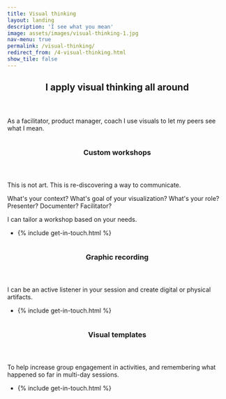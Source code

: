 ```yaml
---
title: Visual thinking
layout: landing
description: 'I see what you mean'
image: assets/images/visual-thinking-1.jpg
nav-menu: true
permalink: /visual-thinking/
redirect_from: /4-visual-thinking.html
show_tile: false
---
```


<!-- Main -->
<div id="main">

<!-- One -->
<section id="one">
	<div class="inner">
		<header class="major">
			<h2>I apply visual thinking all around</h2>
		</header>
		<p>As a facilitator, product manager, coach I use visuals to let my peers see what I mean.</p>
	</div>
</section>

<!-- Two -->
<section id="two" class="spotlights">
	<section>
		<div class="image">
			<img src="{% link assets/images/visualization-workshop.jpg %}" alt="" data-position="center center" />
		</div>
		<div class="content">
			<div class="inner">
				<header class="major">
					<h3 id="kickoff">Custom workshops</h3>
				</header>
				<p>This is not art. This is re-discovering a way to communicate.</p>
				<p>What's your context? What's goal of your visualization? What's your role? Presenter? Documenter? Facilitator?</p>				
				<p>I can tailor a workshop based on your needs.</p>
				<ul class="actions">
					<li>{% include get-in-touch.html %}</li>
				</ul>
			</div>
		</div>
	</section>
	<section>
		<div class="image">
			<img src="{% link assets/images/session-sketches.jpg %}" alt="" data-position="center center" />
		</div>
		<div class="content">
			<div class="inner">
				<header class="major">
					<h3>Graphic recording</h3>
				</header>
				<p>I can be an active listener in your session and create digital or physical artifacts.</p>
				<ul class="actions">
					<li>{% include get-in-touch.html %}</li>
				</ul>
			</div>
		</div>
	</section>
	<section>
		<div href="generic.html" class="image">
			<img src="{% link assets/images/visual-template.jpg %}" alt="" data-position="25% 25%" />
		</div>
		<div class="content">
			<div class="inner">
				<header class="major">
					<h3>Visual templates</h3>
				</header>
				<p>To help increase group engagement in activities, and remembering what happened so far in multi-day sessions.</p>
				<ul class="actions">
					<li>{% include get-in-touch.html %}</li>
				</ul>
			</div>
		</div>
	</section>
</section>

</div>
